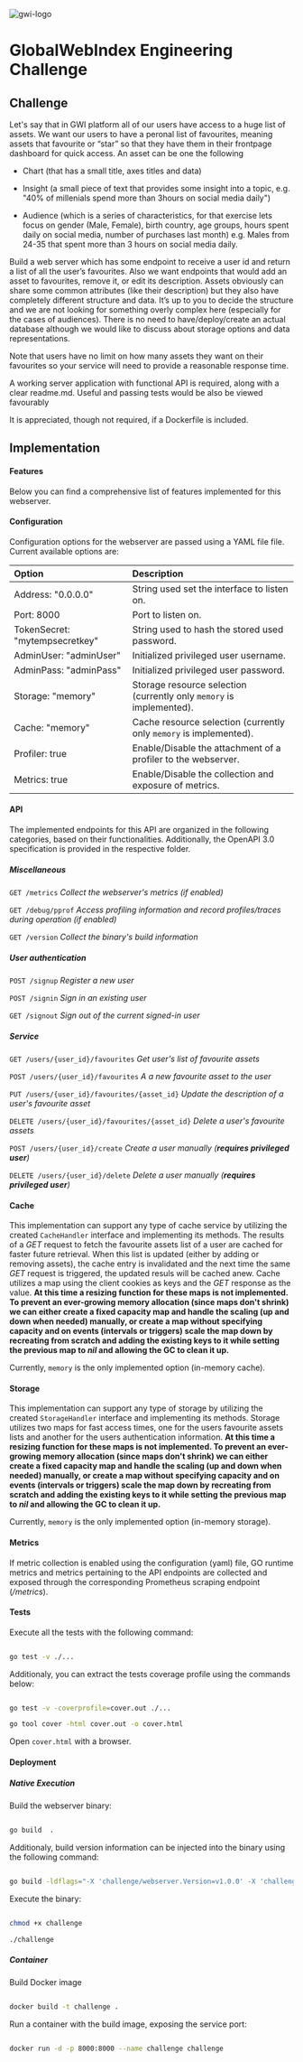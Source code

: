 

![gwi-logo](https://upload.wikimedia.org/wikipedia/commons/7/7c/GWI_Logo.webp)
# GlobalWebIndex Engineering Challenge

  

## Challenge

  

Let's say that in GWI platform all of our users have access to a huge list of assets. We want our users to have a peronal list of favourites, meaning assets that favourite or “star” so that they have them in their frontpage dashboard for quick access. An asset can be one the following

  

* Chart (that has a small title, axes titles and data)

* Insight (a small piece of text that provides some insight into a topic, e.g. "40% of millenials spend more than 3hours on social media daily")

* Audience (which is a series of characteristics, for that exercise lets focus on gender (Male, Female), birth country, age groups, hours spent daily on social media, number of purchases last month) e.g. Males from 24-35 that spent more than 3 hours on social media daily.

  

Build a web server which has some endpoint to receive a user id and return a list of all the user’s favourites. Also we want endpoints that would add an asset to favourites, remove it, or edit its description. Assets obviously can share some common attributes (like their description) but they also have completely different structure and data. It’s up to you to decide the structure and we are not looking for something overly complex here (especially for the cases of audiences). There is no need to have/deploy/create an actual database although we would like to discuss about storage options and data representations.

Note that users have no limit on how many assets they want on their favourites so your service will need to provide a reasonable response time.

A working server application with functional API is required, along with a clear readme.md. Useful and passing tests would be also be viewed favourably

It is appreciated, though not required, if a Dockerfile is included.

  

## Implementation

  

#### Features
Below you can find a comprehensive list of features implemented for this webserver.

#### Configuration
Configuration options for the webserver are passed using a YAML file file. Current available options are:

| Option | Description |
|:---|:---|
| Address: "0.0.0.0" |  String used set the interface to listen on. |
| Port: 8000 |  Port to listen on. |
| TokenSecret: "mytempsecretkey" |  String used to hash the stored used password. |
| AdminUser: "adminUser"  |  Initialized privileged user username. |
| AdminPass: "adminPass"  |  Initialized privileged user password.|
| Storage: "memory" |  Storage resource selection (currently only `memory` is implemented). |
| Cache: "memory" |  Cache resource selection (currently only `memory` is implemented). |
| Profiler: true |  Enable/Disable the attachment of a profiler to the webserver. |
| Metrics: true |  Enable/Disable the collection and exposure of metrics. |

#### API
The implemented endpoints for this API are organized in the following categories, based on their functionalities.
Additionally, the OpenAPI 3.0 specification is provided in the respective folder.
##### Miscellaneous

`GET /metrics`	*Collect the webserver's metrics (if enabled)*

`GET /debug/pprof`	*Access profiling information and record profiles/traces during operation (if enabled)*

`GET /version`	*Collect the binary's build information*

##### User authentication

`POST /signup`	*Register a new user*

`POST /signin`	*Sign in an existing user*

`GET /signout`	*Sign out of the current signed-in user*

##### Service

`GET /users/{user_id}/favourites`	*Get user's list of favourite assets*

`POST /users/{user_id}/favourites`	*A a new favourite asset to the user*

`PUT /users/{user_id}/favourites/{asset_id}`	*Update the description of a user's favourite asset*

`DELETE /users/{user_id}/favourites/{asset_id}`	*Delete a user's favourite assets*

`POST /users/{user_id}/create`	*Create a user manually (**requires privileged user**)*

`DELETE /users/{user_id}/delete`	*Delete a user manually (**requires privileged user**)*

  
#### Cache

This implementation can support any type of cache service by utilizing the created `CacheHandler` interface and implementing its methods.
The results of a *GET* request to fetch the favourite assets list of a user are cached for faster future retrieval. When this list is updated (either by adding or removing assets), the cache entry is invalidated and the next time the same *GET* request is triggered, the updated resuls will be cached anew. Cache utilizes a map using the client cookies as keys and the *GET* response as the value.
__At this time a resizing function for these maps is not implemented. To prevent an ever-growing memory allocation (since maps don't shrink) we can either create a fixed capacity map and handle the scaling (up and down when needed) manually, or create a map without specifying capacity and on events (intervals or triggers) scale the map down by recreating from scratch and adding the existing keys to it while setting the previous map to *nil* and allowing the GC to clean it up.__

Currently, `memory` is the only implemented option (in-memory cache).

  

#### Storage

This implementation can support any type of storage by utilizing the created `StorageHandler` interface and implementing its methods. Storage utilizes two maps  for fast access times, one for the users favourite assets lists and another for the users authentication information. 
__At this time a resizing function for these maps is not implemented. To prevent an ever-growing memory allocation (since maps don't shrink) we can either create a fixed capacity map and handle the scaling (up and down when needed) manually, or create a map without specifying capacity and on events (intervals or triggers) scale the map down by recreating from scratch and adding the existing keys to it while setting the previous map to *nil* and allowing the GC to clean it up.__

Currently, `memory` is the only implemented option (in-memory storage).

  

#### Metrics

If metric collection is enabled using the configuration (yaml) file, GO runtime metrics and metrics pertaining to the API endpoints are collected and exposed through the corresponding Prometheus scraping endpoint (*/metrics*). 

#### Tests

Execute all the tests with the following command:

```bash

go test -v ./...

```

Additionaly, you can extract the tests coverage profile using the commands below:

```bash

go test -v -coverprofile=cover.out ./...

go tool cover -html cover.out -o cover.html

```

Open `cover.html` with a browser.

  
  

#### Deployment

##### Native Execution

Build the webserver binary:

```bash

go build  .

```

Additionaly, build version information can be injected into the binary using the following command:

```bash

go build -ldflags="-X 'challenge/webserver.Version=v1.0.0' -X 'challenge/webserver.BuildTime=$(date -u +"%Y-%m-%d %H:%M:%S")' -X 'challenge/webserver.CommitHash=$(git rev-parse HEAD 2>/dev/null)' -X 'challenge/webserver.BuildUser=$(id -u -n)'" .

```

Execute the binary:

```bash

chmod +x challenge

./challenge

```

##### Container

Build Docker image

```bash

docker build -t challenge .

```

Run a container with the build image, exposing the service port:

```bash

docker run -d -p 8000:8000 --name challenge challenge

```
